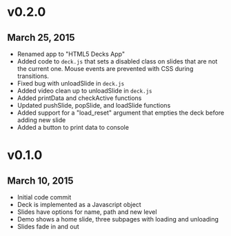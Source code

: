 # v0.2.0
## March 25, 2015
* Renamed app to "HTML5 Decks App"
* Added code to `deck.js` that sets a disabled class on slides that are not the current one. Mouse events are prevented with CSS during transitions.
* Fixed bug with unloadSlide in `deck.js`
* Added video clean up to unloadSlide in `deck.js`
* Added printData and checkActive functions
* Updated pushSlide, popSlide, and loadSlide functions
* Added support for a "load_reset" argument that empties the deck before adding new slide
* Added a button to print data to console

# v0.1.0
## March 10, 2015
* Initial code commit
* Deck is implemented as a Javascript object
* Slides have options for name, path and new level
* Demo shows a home slide, three subpages with loading and unloading
* Slides fade in and out